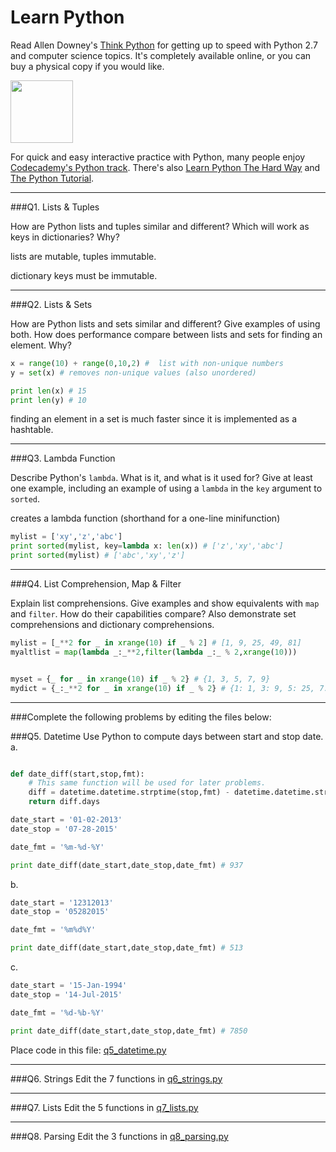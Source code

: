 # Learn Python

Read Allen Downey's [Think Python](http://www.greenteapress.com/thinkpython/) for getting up to speed with Python 2.7 and computer science topics. It's completely available online, or you can buy a physical copy if you would like.

<a href="http://www.greenteapress.com/thinkpython/"><img src="img/think_python.png" style="width: 100px;" target="_blank"></a>

For quick and easy interactive practice with Python, many people enjoy [Codecademy's Python track](http://www.codecademy.com/en/tracks/python). There's also [Learn Python The Hard Way](http://learnpythonthehardway.org/book/) and [The Python Tutorial](https://docs.python.org/2/tutorial/).

---

###Q1. Lists &amp; Tuples

How are Python lists and tuples similar and different? Which will work as keys in dictionaries? Why?

lists are mutable, tuples immutable.  

dictionary keys must be immutable.  

---

###Q2. Lists &amp; Sets

How are Python lists and sets similar and different? Give examples of using both. How does performance compare between lists and sets for finding an element. Why?

```py
x = range(10) + range(0,10,2) #  list with non-unique numbers  
y = set(x) # removes non-unique values (also unordered)  

print len(x) # 15  
print len(y) # 10  
```

finding an element in a set is much faster since it is implemented as a hashtable.  

---

###Q3. Lambda Function

Describe Python's `lambda`. What is it, and what is it used for? Give at least one example, including an example of using a `lambda` in the `key` argument to `sorted`.

creates a lambda function (shorthand for a one-line minifunction)
```py
mylist = ['xy','z','abc']  
print sorted(mylist, key=lambda x: len(x)) # ['z','xy','abc']  
print sorted(mylist) # ['abc','xy','z']  
```
---

###Q4. List Comprehension, Map &amp; Filter

Explain list comprehensions. Give examples and show equivalents with `map` and `filter`. How do their capabilities compare? Also demonstrate set comprehensions and dictionary comprehensions.
```py
mylist = [_**2 for _ in xrange(10) if _ % 2] # [1, 9, 25, 49, 81]  
myaltlist = map(lambda _:_**2,filter(lambda _:_ % 2,xrange(10)))  


myset = {_ for _ in xrange(10) if _ % 2} # {1, 3, 5, 7, 9}  
mydict = {_:_**2 for _ in xrange(10) if _ % 2} # {1: 1, 3: 9, 5: 25, 7: 49, 9: 81}  
```
---

###Complete the following problems by editing the files below:

###Q5. Datetime
Use Python to compute days between start and stop date.   
a.  

```py

def date_diff(start,stop,fmt):
    # This same function will be used for later problems.
    diff = datetime.datetime.strptime(stop,fmt) - datetime.datetime.strptime(start,fmt)
    return diff.days

date_start = '01-02-2013'    
date_stop = '07-28-2015'

date_fmt = '%m-%d-%Y'

print date_diff(date_start,date_stop,date_fmt) # 937
```


b.  
```py
date_start = '12312013'  
date_stop = '05282015'  

date_fmt = '%m%d%Y'

print date_diff(date_start,date_stop,date_fmt) # 513
```


c.  
```py
date_start = '15-Jan-1994'      
date_stop = '14-Jul-2015'  

date_fmt = '%d-%b-%Y'

print date_diff(date_start,date_stop,date_fmt) # 7850
```


Place code in this file: [q5_datetime.py](python/q5_datetime.py)

---

###Q6. Strings
Edit the 7 functions in [q6_strings.py](python/q6_strings.py)

---

###Q7. Lists
Edit the 5 functions in [q7_lists.py](python/q7_lists.py)

---

###Q8. Parsing
Edit the 3 functions in [q8_parsing.py](python/q8_parsing.py)





